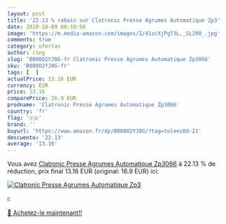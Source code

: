 ```yaml
---
layout: post
title: '22.13 % rabais sur Clatronic Presse Agrumes Automatique Zp3'
date: 2020-10-09 00:10:56
image: 'https://m.media-amazon.com/images/I/41scXjPgT3L._SL200_.jpg'
comments: true
category: ofertas
author: ring
slug: 'B000O2YJ0G-fr Clatronic Presse Agrumes Automatique Zp3066'
sku: 'B000O2YJ0G-fr'
tags: [  ]
actualPrice: 13.16 EUR
currency: EUR
price: 13.16
comparePrice: 16.9 EUR
prodname: 'Clatronic Presse Agrumes Automatique Zp3066'
country: 'fr'
flag: '🇫🇷'
brand: ''
buyurl: 'https://www.amazon.fr/dp/B000O2YJ0G/?tag=tolees0d-21'
descuento: '22.13'
average: '13.16'
---
```


Vous avez [Clatronic Presse Agrumes Automatique Zp3066](https://www.amazon.fr/dp/B000O2YJ0G/?tag=tolees0d-21)  à  22.13 % de réduction, prix final  13.16 EUR (original: 16.9 EUR) ici:

[![Clatronic Presse Agrumes Automatique Zp3](https://m.media-amazon.com/images/I/41scXjPgT3L._SL200_.jpg)](https://www.amazon.fr/dp/B000O2YJ0G/?tag=tolees0d-21)

ℹ️:


[🛒 Achetez-le maintenant!!](https://www.amazon.fr/dp/B000O2YJ0G/?tag=tolees0d-21)

